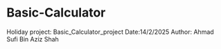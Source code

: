 # Basic-Calculator
Holiday project: Basic_Calculator_project
Date:14/2/2025
Author: Ahmad Sufi Bin Aziz Shah
